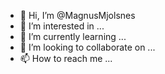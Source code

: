 - 👋 Hi, I’m @MagnusMjolsnes
- 👀 I’m interested in ...
- 🌱 I’m currently learning ...
- 💞️ I’m looking to collaborate on ...
- 📫 How to reach me ...

<!---
MagnusMjolsnes/MagnusMjolsnes is a ✨ special ✨ repository because its `README.md` (this file) appears on your GitHub profile.
You can click the Preview link to take a look at your changes.
--->
